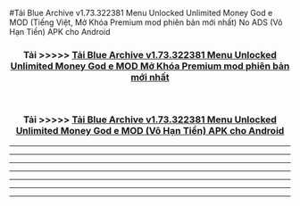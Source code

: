 #Tải Blue Archive v1.73.322381 Menu Unlocked Unlimited Money God e  MOD (Tiếng Việt, Mở Khóa Premium mod phiên bản mới nhất) No ADS (Vô Hạn Tiền) APK cho Android



<div align="center">
<h3>Tải >>>>> <a href="https://roarman.web.app/?vt=Blue Archive v1.73.322381 Menu Unlocked Unlimited Money God e ">Tải Blue Archive v1.73.322381 Menu Unlocked Unlimited Money God e  MOD Mở Khóa Premium mod phiên bản mới nhất</a></h3><br>

<h3>Tải >>>>> <a href="https://roarman.web.app/?vt=Blue Archive v1.73.322381 Menu Unlocked Unlimited Money God e ">Tải Blue Archive v1.73.322381 Menu Unlocked Unlimited Money God e  MOD (Vô Hạn Tiền) APK cho Android</a></h3>
</div>


----------------------------------------------------------

----------------------------------------------------------

----------------------------------------------------------

----------------------------------------------------------

----------------------------------------------------------

----------------------------------------------------------

----------------------------------------------------------


